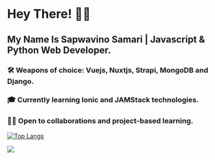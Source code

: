 # Hey There! 👋🏾

## My Name Is Sapwavino Samari | Javascript & Python Web Developer.  
 
### 🛠 Weapons of choice: Vuejs, Nuxtjs, Strapi, MongoDB and Django.
### 🎓 Currently learning Ionic and JAMStack technologies.
### 👍🏾 Open to collaborations and project-based learning.

[![Top Langs](https://github-readme-stats.vercel.app/api/top-langs/?username=vinosamari&layout=compact&show_icons=true&theme=synthwave)](https://github.com/vinosamari/github-readme-stats)

<img src="https://github-readme-stats.vercel.app/api?username=vinosamari&show_icons=true&theme=synthwave">


